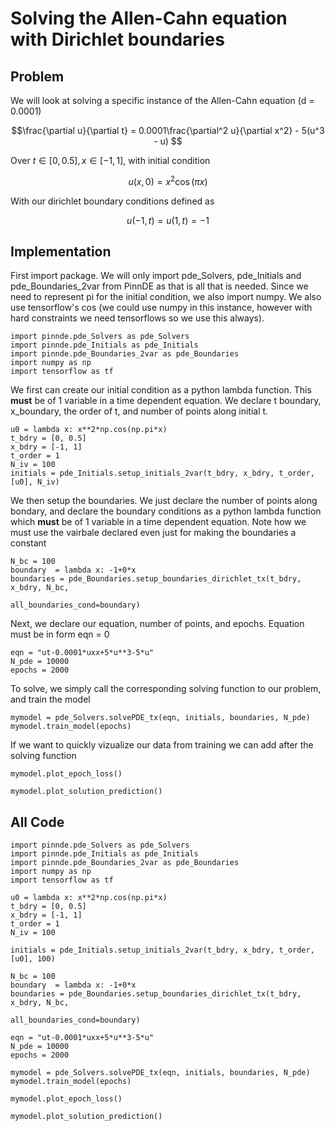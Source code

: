 # Solving the Allen-Cahn equation with Dirichlet boundaries

## Problem
We will look at solving a specific instance of the Allen-Cahn equation (d = 0.0001)

$$\frac{\partial u}{\partial t} = 0.0001\frac{\partial^2 u}{\partial x^2} - 5(u^3 - u) $$

Over $t\in[0,0.5], x\in[-1,1]$, with initial condition

$$u(x, 0) = x^2\cos(\pi x)$$

With our dirichlet boundary conditions defined as

$$u(-1, t) = u(1, t) = -1$$

## Implementation

First import package. We will only import pde_Solvers, pde_Initials and pde_Boundaries_2var from PinnDE as that is all that is needed. Since we need to represent pi for the initial condition, we also import numpy. We also use tensorflow's cos (we could use numpy in this instance, however with hard constraints we need tensorflows so we use this always).

    import pinnde.pde_Solvers as pde_Solvers
    import pinnde.pde_Initials as pde_Initials
    import pinnde.pde_Boundaries_2var as pde_Boundaries
    import numpy as np
    import tensorflow as tf

We first can create our initial condition as a python lambda function. This **must** be of 1 variable in a time dependent equation.
We declare t boundary, x_boundary, the order of t, and number of points along initial t.

    u0 = lambda x: x**2*np.cos(np.pi*x)
    t_bdry = [0, 0.5]
    x_bdry = [-1, 1]
    t_order = 1
    N_iv = 100
    initials = pde_Initials.setup_initials_2var(t_bdry, x_bdry, t_order, [u0], N_iv)

We then setup the boundaries. We just declare the number of points along bondary, and declare the boundary conditions as a python lambda function which **must** be of 1 variable in a time dependent equation. Note how we must use the vairbale declared even just for making the boundaries a constant

    N_bc = 100
    boundary  = lambda x: -1+0*x 
    boundaries = pde_Boundaries.setup_boundaries_dirichlet_tx(t_bdry, x_bdry, N_bc, 
                                                        all_boundaries_cond=boundary)


Next, we declare our equation, number of points,  and epochs. 
Equation must be in form eqn = 0

    eqn = "ut-0.0001*uxx+5*u**3-5*u"
    N_pde = 10000
    epochs = 2000

To solve, we simply call the corresponding solving function to our problem, and train the model

    mymodel = pde_Solvers.solvePDE_tx(eqn, initials, boundaries, N_pde)
    mymodel.train_model(epochs)

If we want to quickly vizualize our data from training we can add after the solving function

    mymodel.plot_epoch_loss()

    mymodel.plot_solution_prediction()

## All Code

    import pinnde.pde_Solvers as pde_Solvers
    import pinnde.pde_Initials as pde_Initials
    import pinnde.pde_Boundaries_2var as pde_Boundaries
    import numpy as np
    import tensorflow as tf

    u0 = lambda x: x**2*np.cos(np.pi*x)
    t_bdry = [0, 0.5]
    x_bdry = [-1, 1]
    t_order = 1
    N_iv = 100

    initials = pde_Initials.setup_initials_2var(t_bdry, x_bdry, t_order, [u0], 100)

    N_bc = 100
    boundary  = lambda x: -1+0*x 
    boundaries = pde_Boundaries.setup_boundaries_dirichlet_tx(t_bdry, x_bdry, N_bc, 
                                                        all_boundaries_cond=boundary)

    eqn = "ut-0.0001*uxx+5*u**3-5*u"
    N_pde = 10000
    epochs = 2000

    mymodel = pde_Solvers.solvePDE_tx(eqn, initials, boundaries, N_pde)
    mymodel.train_model(epochs)

    mymodel.plot_epoch_loss()

    mymodel.plot_solution_prediction()